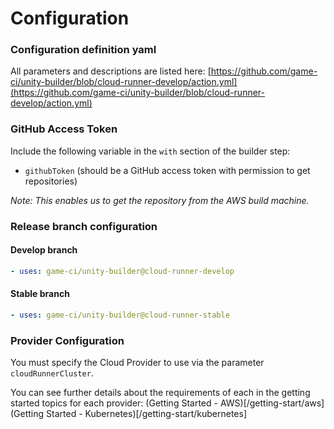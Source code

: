 # Configuration

### Configuration definition yaml

All parameters and descriptions are listed here:
[https://github.com/game-ci/unity-builder/blob/cloud-runner-develop/action.yml](https://github.com/game-ci/unity-builder/blob/cloud-runner-develop/action.yml)

### GitHub Access Token

Include the following variable in the `with` section of the builder step:

- `githubToken` (should be a GitHub access token with permission to get repositories)

_Note:_
_This enables us to get the repository from the AWS build machine._

### Release branch configuration

#### Develop branch

```yaml
- uses: game-ci/unity-builder@cloud-runner-develop
```

#### Stable branch

```yaml
- uses: game-ci/unity-builder@cloud-runner-stable
```

### Provider Configuration
You must specify the Cloud Provider to use via the parameter `cloudRunnerCluster`.

You can see further details about the requirements  of each in the getting started topics for each provider:
(Getting Started - AWS)[/getting-start/aws]
(Getting Started - Kubernetes)[/getting-start/kubernetes]